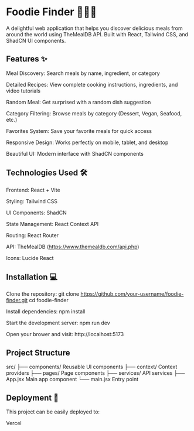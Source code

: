 # Foodie Finder 🍔🌮🍕

A delightful web application that helps you discover delicious meals from around the world using TheMealDB API. Built with React, Tailwind CSS, and ShadCN UI components.

## Features ✨
Meal Discovery: Search meals by name, ingredient, or category

Detailed Recipes: View complete cooking instructions, ingredients, and video tutorials

Random Meal: Get surprised with a random dish suggestion

Category Filtering: Browse meals by category (Dessert, Vegan, Seafood, etc.)

Favorites System: Save your favorite meals for quick access

Responsive Design: Works perfectly on mobile, tablet, and desktop

Beautiful UI: Modern interface with ShadCN components

## Technologies Used 🛠️
Frontend: React + Vite

Styling: Tailwind CSS

UI Components: ShadCN

State Management: React Context API

Routing: React Router

API: TheMealDB (https://www.themealdb.com/api.php)

Icons: Lucide React

## Installation 💻
Clone the repository:
git clone https://github.com/your-username/foodie-finder.git
cd foodie-finder

Install dependencies:
npm install

Start the development server:
npm run dev

Open your brower and visit: 
http://localhost:5173

## Project Structure
src/
├── components/        Reusable UI components
├── context/          Context providers
├── pages/            Page components
├── services/         API services
├── App.jsx           Main app component
└── main.jsx          Entry point

## Deployment 🚀
This project can be easily deployed to:

Vercel

